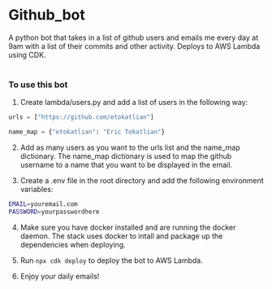 # Github_bot

A python bot that takes in a list of github users and emails me every day at 9am with a list of their commits and other activity. Deploys to AWS Lambda using CDK.
<br/>
<br/>

### To use this bot

1. Create lambda/users.py and add a list of users in the following way:

```python
urls = ["https://github.com/etokatlian"]       

name_map = {"etokatlian": "Eric Tokatlian"}

```
2. Add as many users as you want to the urls list and the name_map dictionary. The name_map dictionary is used to map the github username to a name that you want to be displayed in the email.

3. Create a .env file in the root directory and add the following environment variables:

```bash
EMAIL=youremail.com
PASSWORD=yourpasswordhere
```
4. Make sure you have docker installed and are running the docker daemon. The stack uses docker to intall and package up the dependencies when deploying.

5. Run `npx cdk deploy` to deploy the bot to AWS Lambda.

6. Enjoy your daily emails!
